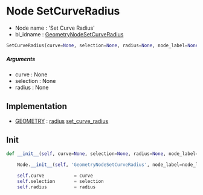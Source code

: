 # Node SetCurveRadius

- Node name : 'Set Curve Radius'
- bl_idname : [GeometryNodeSetCurveRadius](https://docs.blender.org/api/current/bpy.types.GeometryNodeSetCurveRadius.html)


``` python
SetCurveRadius(curve=None, selection=None, radius=None, node_label=None, node_color=None)
```
##### Arguments

- curve : None
- selection : None
- radius : None

## Implementation

- [GEOMETRY](/docs/GeoNodes/socket_GEOMETRY.md) : [radius](/docs/GeoNodes/socket_GEOMETRY.md#radius) [set_curve_radius](/docs/GeoNodes/socket_GEOMETRY.md#set_curve_radius)

## Init

``` python
def __init__(self, curve=None, selection=None, radius=None, node_label=None, node_color=None):

    Node.__init__(self, 'GeometryNodeSetCurveRadius', node_label=node_label, node_color=node_color)

    self.curve           = curve
    self.selection       = selection
    self.radius          = radius
```
